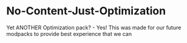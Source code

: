 # No-Content-Just-Optimization
Yet ANOTHER Optimization pack? - Yes! This was made for our future modpacks to provide best experience that we can
